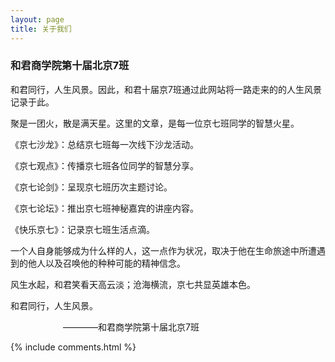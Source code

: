 ```yaml
---
layout: page
title: 关于我们 
---
```


<h3> 和君商学院第十届北京7班 </h3>
<p>
和君同行，人生风景。因此，和君十届京7班通过此网站将一路走来的的人生风景记录于此。
<p>
聚是一团火，散是满天星。这里的文章，是每一位京七班同学的智慧火星。
<p><p>
《京七沙龙》：总结京七班每一次线下沙龙活动。
<p>
《京七观点》：传播京七班各位同学的智慧分享。
<p><p>
《京七论剑》：呈现京七班历次主题讨论。
<p>
《京七论坛》：推出京七班神秘嘉宾的讲座内容。
<p><p>
《快乐京七》：记录京七班生活点滴。
<p>
一个人自身能够成为什么样的人，这一点作为状况，取决于他在生命旅途中所遭遇到的他人以及召唤他的种种可能的精神信念。
<p><p>
风生水起，和君笑看天高云淡；沧海横流，京七共显英雄本色。
<p>
和君同行，人生风景。
<p>
　　　　　　————和君商学院第十届北京7班

  



{% include comments.html %}



